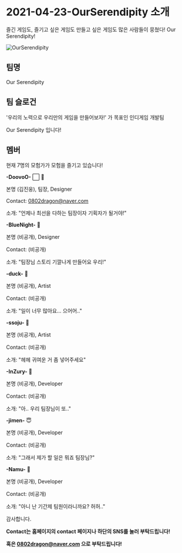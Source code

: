 # 2021-04-23-OurSerendipity 소개

즐긴 게임도, 즐기고 싶은 게임도 만들고 싶은 게임도 많은 사람들이 뭉쳤다! Our Serendipity!

![OurSerendipity](C\blog\img\OurSerendipityLogo.jpg)

## 팀명

Our Serendipity

## 팀 슬로건

'우리의 노력으로 우리만의 게임을 만들어보자!' 가 목표인 인디게임 개발팀

Our Serendipity 입니다!

## 멤버

현재 7명의 모험가가 모험을 즐기고 있습니다!

**-DoovoO-** ⬜ 🥄

본명 (김진웅), 팀장, Designer

Contact: 0802dragon@naver.com

소개: "언제나 최선을 다하는 팀장이자 기획자가 될거야!"

**-BlueNight-** 🌃

본명 (비공개), Designer

Contact: (비공개)

소개: "팀장님 스토리 기깔나게 만들어요 우리!"

**-duck-** 🦆

본명 (비공개), Artist

Contact: (비공개)

소개: "일이 너무 많아요... 으어어.."

**-ssoju-** 🍶

본명 (비공개), Artist

Contact: (비공개)

소개: "헤헤 귀여운 거 좀 넣어주세요"

**-InZury-** 🤔

본명 (비공개), Developer

Contact: (비공개)

소개: "아.. 우리 팀장님이 또.."

**-jimen-** 😇

본명 (비공개), Developer

Contact: (비공개)

소개: "그래서 제가 할 일은 뭐죠 팀장님?"

**-Namu-** 🌳

본명 (비공개), Developer

Contact: (비공개)

소개: "아니 난 기간제 팀원이라니까요? 허허.."

감사합니다.

**Contact는 홈페이지의 contact 페이지나 하단의 SNS를 눌러 부탁드립니다!**

**혹은 0802dragon@naver.com 으로 부탁드립니다!**
